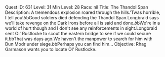 Quest ID: 631
Level: 31
Min Level: 28
Race: nil
Title: The Thandol Span
Description: A tremendous explosion roared through the hills.'Twas horrible, I tell you!$b$bGood soldiers died defending the Thandol Span.Longbraid says we'll take revenge on the Dark Irons before all is said and done.$b$bWe're in a world of hurt though and I don't see any reinforcements in sight.Longbraid sent Ol' Rustlocke to scout the eastern bridge to see if we could secure it.$b$bThat was days ago.We haven't the manpower to search for him with Dun Modr under siege.$b$bPerhaps you can find him...
Objective: Rhag Garmason wants you to locate Ol' Rustlocke.
